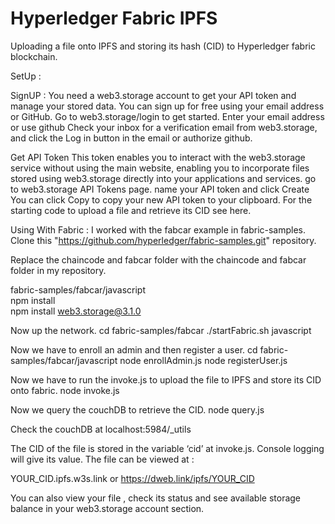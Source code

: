 # Hyperledger Fabric IPFS
Uploading a file onto IPFS and storing its hash (CID) to Hyperledger fabric blockchain.

SetUp : 

SignUP : 
You need a web3.storage account to get your API token and manage your stored data. You can sign up for free using your email address or GitHub.
Go to web3.storage/login to get started.
Enter your email address or use github
Check your inbox for a verification email from web3.storage, and click the Log in button in the email or authorize github.

Get API Token
This token enables you to interact with the web3.storage service without using the main website, enabling you to incorporate files stored using web3.storage directly into your applications and services.
go to web3.storage API Tokens page.
name your API token and click Create
You can click Copy to copy your new API token to your clipboard.
For the starting code to upload a file and retrieve its CID see here.


Using With Fabric : 
I worked with the fabcar example in fabric-samples.
Clone this "https://github.com/hyperledger/fabric-samples.git" repository.


Replace the chaincode and fabcar folder with the chaincode and fabcar folder in my repository.



fabric-samples/fabcar/javascript <br />
npm install <br />
npm install web3.storage@3.1.0  <br />



Now up the network.
cd fabric-samples/fabcar 
./startFabric.sh javascript

Now we have to enroll an admin and then register a user.
cd fabric-samples/fabcar/javascript
node enrollAdmin.js
node registerUser.js

Now we have to run the invoke.js to upload the file to IPFS and store its CID onto fabric.
node invoke.js

Now we query the couchDB to retrieve the CID.
node query.js

Check the couchDB at localhost:5984/_utils


The CID of the file is stored in the variable ‘cid’ at invoke.js. Console logging will give its value. The file can be viewed at : 

YOUR_CID.ipfs.w3s.link        or 
 https://dweb.link/ipfs/YOUR_CID

You can also view your file , check its status and see available storage balance in your web3.storage account section.

